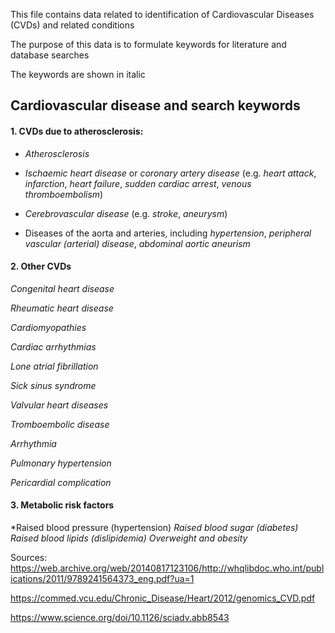 This file contains data related to identification of Cardiovascular Diseases (CVDs) and related conditions

The purpose of this data is to formulate keywords for literature and database searches

The keywords are shown in italic

## Cardiovascular disease and search keywords

#### 1. CVDs due to atherosclerosis:

* *Atherosclerosis*

* *Ischaemic heart disease* or *coronary artery disease* (e.g. *heart attack*, *infarction*, *heart failure*, *sudden cardiac arrest*, *venous thromboembolism*) 

* *Cerebrovascular disease* (e.g. *stroke*, *aneurysm*) 

* Diseases of the aorta and arteries, including *hypertension*, *peripheral vascular (arterial) disease*, *abdominal aortic aneurism*


#### 2. Other CVDs

*Congenital heart disease* 

*Rheumatic heart disease* 

*Cardiomyopathies* 

*Cardiac arrhythmias*

*Lone atrial fibrillation*

*Sick sinus syndrome*

*Valvular heart diseases*

*Tromboembolic disease*

*Arrhythmia*

*Pulmonary hypertension*

*Pericardial complication*
 

#### 3. Metabolic risk factors
*Raised blood pressure (hypertension) 
*Raised blood sugar (diabetes)* 
*Raised blood lipids (dislipidemia)* 
*Overweight and obesity* 

 Sources:
https://web.archive.org/web/20140817123106/http://whqlibdoc.who.int/publications/2011/9789241564373_eng.pdf?ua=1

https://commed.vcu.edu/Chronic_Disease/Heart/2012/genomics_CVD.pdf

https://www.science.org/doi/10.1126/sciadv.abb8543
